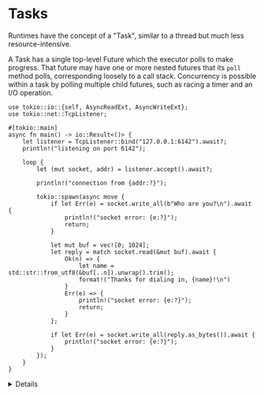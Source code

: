 # Tasks

Runtimes have the concept of a "Task", similar to a thread but much
less resource-intensive.

A Task has a single top-level Future which the executor polls to make progress.
That future may have one or more nested futures that its `poll` method polls,
corresponding loosely to a call stack. Concurrency is possible within a task by
polling multiple child futures, such as racing a timer and an I/O operation.

```rust,editable,compile_fail
use tokio::io::{self, AsyncReadExt, AsyncWriteExt};
use tokio::net::TcpListener;

#[tokio::main]
async fn main() -> io::Result<()> {
    let listener = TcpListener::bind("127.0.0.1:6142").await?;
	println!("listening on port 6142");

    loop {
        let (mut socket, addr) = listener.accept().await?;

        println!("connection from {addr:?}");

        tokio::spawn(async move {
            if let Err(e) = socket.write_all(b"Who are you?\n").await {
                println!("socket error: {e:?}");
                return;
            }

            let mut buf = vec![0; 1024];
            let reply = match socket.read(&mut buf).await {
                Ok(n) => {
                    let name = std::str::from_utf8(&buf[..n]).unwrap().trim();
                    format!("Thanks for dialing in, {name}!\n")
                }
                Err(e) => {
                    println!("socket error: {e:?}");
                    return;
                }
            };

            if let Err(e) = socket.write_all(reply.as_bytes()).await {
                println!("socket error: {e:?}");
            }
        });
    }
}
```

<details>

Copy this example into your prepared `src/main.rs` and run it from there.

* Ask students to visualize what the state of the example server would be with a
  few connected clients. What tasks exist? What are their Futures?

* Refactor the async block into a function, and improve the error handling using `?`.

</details>
